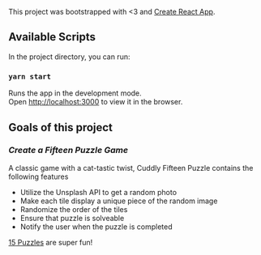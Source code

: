This project was bootstrapped with <3 and [Create React App](https://github.com/facebook/create-react-app).

## Available Scripts

In the project directory, you can run:

### `yarn start`

Runs the app in the development mode.<br>
Open [http://localhost:3000](http://localhost:3000) to view it in the browser.

## Goals of this project

### _Create a Fifteen Puzzle Game_
A classic game with a cat-tastic twist, Cuddly Fifteen Puzzle contains the following features

* Utilize the Unsplash API to get a random photo
* Make each tile display a unique piece of the random image
* Randomize the order of the tiles
* Ensure that puzzle is solveable
* Notify the user when the puzzle is completed

[15 Puzzles](https://en.wikipedia.org/wiki/15_puzzle) are super fun!
